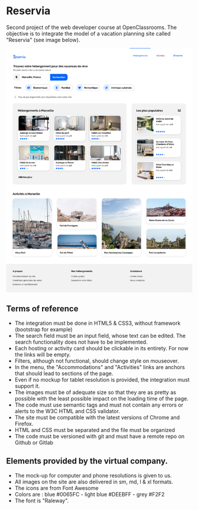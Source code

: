 # Reservia

Second project of the web developer course at OpenClassrooms. The objective is to integrate the model of a vacation planning site called "Reservia" (see image below).

![](https://raw.githubusercontent.com/fchancel/Reservia/main/assets/mockup/desktop.png)

## Terms of reference


- The integration must be done in HTML5 & CSS3, without framework (bootstrap for example)
- The search field must be an input field, whose text can be edited. The search functionality does not have to be implemented.
- Each hosting or activity card should be clickable in its entirety. For now the links will be empty.
- Filters, although not functional, should change style on mouseover.
- In the menu, the "Accommodations" and "Activities" links are anchors that should lead to sections of the page.
- Even if no mockup for tablet resolution is provided, the integration must support it.
- The images must be of adequate size so that they are as pretty as possible with the least possible impact on the loading time of the page.
- The code must use semantic tags and must not contain any errors or alerts to the W3C HTML and CSS validator.
- The site must be compatible with the latest versions of Chrome and Firefox.
- HTML and CSS must be separated and the file must be organized
- The code must be versioned with git and must have a remote repo on Github or Gitlab

## Elements provided by the virtual company.

- The mock-up for computer and phone resolutions is given to us.
- All images on the site are also delivered in sm, md, l & xl formats.
- The icons are from Font Awesome
- Colors are : blue #0065FC - light blue #DEEBFF - grey #F2F2
- The font is "Raleway".
